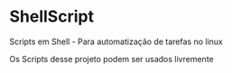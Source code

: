 # ShellScript
Scripts em Shell - Para automatização de tarefas no linux 

Os Scripts desse projeto podem ser usados livremente
